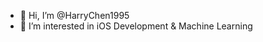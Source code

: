 - 👋  Hi, I’m @HarryChen1995
- 👀  I’m interested in iOS Development & Machine Learning 

<!---
HarryChen1995/HarryChen1995 is a ✨ special ✨ repository because its `README.md` (this file) appears on your GitHub profile.
You can click the Preview link to take a look at your changes.
--->
